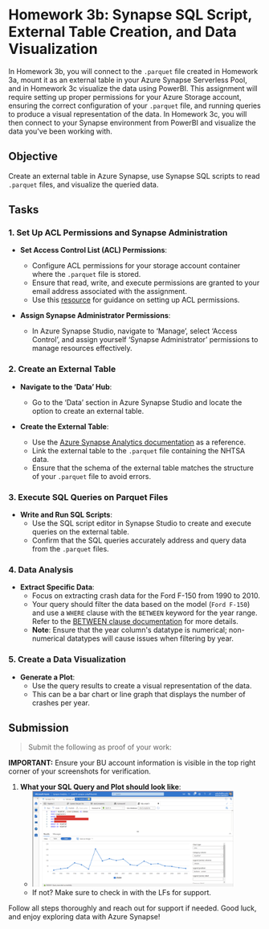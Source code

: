 # Homework 3b: Synapse SQL Script, External Table Creation, and Data Visualization

In Homework 3b, you will connect to the `.parquet` file created in Homework 3a, mount it as an external table in your Azure Synapse Serverless Pool, and in Homework 3c visualize the data using PowerBI. This assignment will require setting up proper permissions for your Azure Storage account, ensuring the correct configuration of your `.parquet` file, and running queries to produce a visual representation of the data. In Homework 3c, you will then connect to your Synapse environment from PowerBI and visualize the data you've been working with.

## Objective
Create an external table in Azure Synapse, use Synapse SQL scripts to read `.parquet` files, and visualize the queried data.

## Tasks

### 1. Set Up ACL Permissions and Synapse Administration

- **Set Access Control List (ACL) Permissions**:
  - Configure ACL permissions for your storage account container where the `.parquet` file is stored.
  - Ensure that read, write, and execute permissions are granted to your email address associated with the assignment.
  - Use this [resource](https://learn.microsoft.com/en-us/azure/storage/blobs/data-lake-storage-acl-azure-portal) for guidance on setting up ACL permissions.

- **Assign Synapse Administrator Permissions**:
  - In Azure Synapse Studio, navigate to ‘Manage’, select ‘Access Control’, and assign yourself ‘Synapse Administrator’ permissions to manage resources effectively.

### 2. Create an External Table

- **Navigate to the ‘Data’ Hub**:
  - Go to the ‘Data’ section in Azure Synapse Studio and locate the option to create an external table.

- **Create the External Table**:
  - Use the [Azure Synapse Analytics documentation](https://learn.microsoft.com/en-us/azure/synapse-analytics/sql/develop-tables-external-tables?tabs=hadoop) as a reference.
  - Link the external table to the `.parquet` file containing the NHTSA data.
  - Ensure that the schema of the external table matches the structure of your `.parquet` file to avoid errors.

### 3. Execute SQL Queries on Parquet Files

- **Write and Run SQL Scripts**:
  - Use the SQL script editor in Synapse Studio to create and execute queries on the external table.
  - Confirm that the SQL queries accurately address and query data from the `.parquet` files.

### 4. Data Analysis

- **Extract Specific Data**:
  - Focus on extracting crash data for the Ford F-150 from 1990 to 2010.
  - Your query should filter the data based on the model (`Ford F-150`) and use a `WHERE` clause with the `BETWEEN` keyword for the year range. Refer to the [BETWEEN clause documentation](https://learn.microsoft.com/en-us/sql/t-sql/language-elements/between-transact-sql?view=sql-server-ver16) for more details.
  - **Note**: Ensure that the year column's datatype is numerical; non-numerical datatypes will cause issues when filtering by year.

### 5. Create a Data Visualization

- **Generate a Plot**:
  - Use the query results to create a visual representation of the data.
  - This can be a bar chart or line graph that displays the number of crashes per year.

## Submission

> Submit the following as proof of your work:

**IMPORTANT:** Ensure your BU account information is visible in the top right corner of your screenshots for verification.

1. **What your SQL Query and Plot should look like**:
   - <img src="../../images/hw3b/hw7-screenshot.png" alt="Screenshot" width="400">
   - If not? Make sure to check in with the LFs for support.



Follow all steps thoroughly and reach out for support if needed. Good luck, and enjoy exploring data with Azure Synapse!
